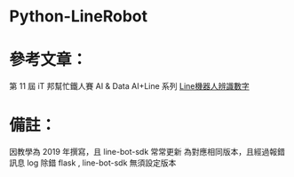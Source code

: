 # Python-LineRobot
 
# 參考文章：

第 11 屆 iT 邦幫忙鐵人賽 
AI & Data AI+Line 系列
[Line機器人辨識數字](https://ithelp.ithome.com.tw/users/20120156/ironman/2335)

# 備註：
因教學為 2019 年撰寫，且 line-bot-sdk 常常更新
為對應相同版本，且經過報錯訊息 log 除錯
flask , line-bot-sdk 無須設定版本
